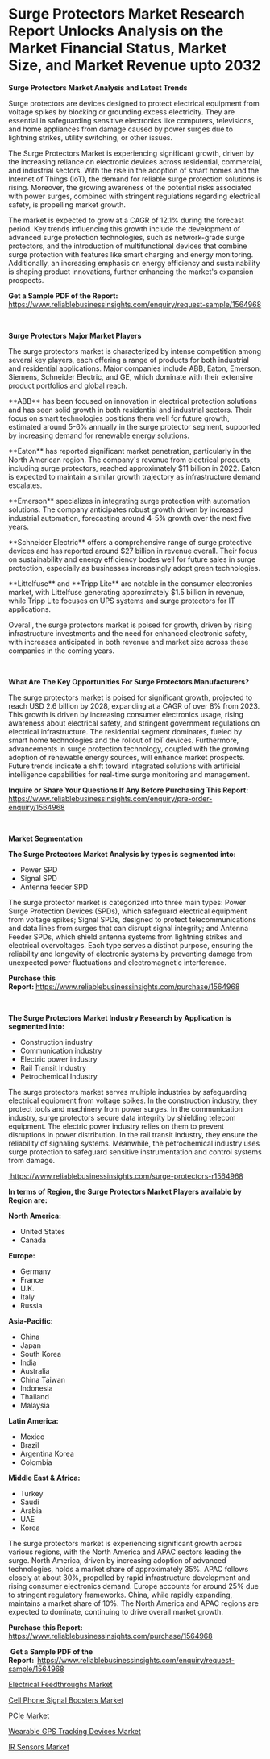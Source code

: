 <p><h1>Surge Protectors Market Research Report Unlocks Analysis on the Market Financial Status, Market Size, and Market Revenue upto 2032</h1></p><p><strong>Surge Protectors Market Analysis and Latest Trends</strong></p>
<p><p>Surge protectors are devices designed to protect electrical equipment from voltage spikes by blocking or grounding excess electricity. They are essential in safeguarding sensitive electronics like computers, televisions, and home appliances from damage caused by power surges due to lightning strikes, utility switching, or other issues.</p><p>The Surge Protectors Market is experiencing significant growth, driven by the increasing reliance on electronic devices across residential, commercial, and industrial sectors. With the rise in the adoption of smart homes and the Internet of Things (IoT), the demand for reliable surge protection solutions is rising. Moreover, the growing awareness of the potential risks associated with power surges, combined with stringent regulations regarding electrical safety, is propelling market growth.</p><p>The market is expected to grow at a CAGR of 12.1% during the forecast period. Key trends influencing this growth include the development of advanced surge protection technologies, such as network-grade surge protectors, and the introduction of multifunctional devices that combine surge protection with features like smart charging and energy monitoring. Additionally, an increasing emphasis on energy efficiency and sustainability is shaping product innovations, further enhancing the market's expansion prospects.</p></p>
<p><strong>Get a Sample PDF of the Report:&nbsp;</strong> <a href="https://www.reliablebusinessinsights.com/enquiry/request-sample/1564968?utm_campaign=1877&utm_medium=2&utm_source=Github&utm_content=ia&utm_term=06042025&utm_id=surge-protectors">https://www.reliablebusinessinsights.com/enquiry/request-sample/1564968</a></p>
<p>&nbsp;</p>
<p><strong>Surge Protectors Major Market Players</strong></p>
<p><p>The surge protectors market is characterized by intense competition among several key players, each offering a range of products for both industrial and residential applications. Major companies include ABB, Eaton, Emerson, Siemens, Schneider Electric, and GE, which dominate with their extensive product portfolios and global reach.</p><p>**ABB** has been focused on innovation in electrical protection solutions and has seen solid growth in both residential and industrial sectors. Their focus on smart technologies positions them well for future growth, estimated around 5-6% annually in the surge protector segment, supported by increasing demand for renewable energy solutions.</p><p>**Eaton** has reported significant market penetration, particularly in the North American region. The company's revenue from electrical products, including surge protectors, reached approximately $11 billion in 2022. Eaton is expected to maintain a similar growth trajectory as infrastructure demand escalates.</p><p>**Emerson** specializes in integrating surge protection with automation solutions. The company anticipates robust growth driven by increased industrial automation, forecasting around 4-5% growth over the next five years.</p><p>**Schneider Electric** offers a comprehensive range of surge protective devices and has reported around $27 billion in revenue overall. Their focus on sustainability and energy efficiency bodes well for future sales in surge protection, especially as businesses increasingly adopt green technologies.</p><p>**Littelfuse** and **Tripp Lite** are notable in the consumer electronics market, with Littelfuse generating approximately $1.5 billion in revenue, while Tripp Lite focuses on UPS systems and surge protectors for IT applications. </p><p>Overall, the surge protectors market is poised for growth, driven by rising infrastructure investments and the need for enhanced electronic safety, with increases anticipated in both revenue and market size across these companies in the coming years.</p></p>
<p>&nbsp;</p>
<p><strong>What Are The Key Opportunities For Surge Protectors Manufacturers?</strong></p>
<p><p>The surge protectors market is poised for significant growth, projected to reach USD 2.6 billion by 2028, expanding at a CAGR of over 8% from 2023. This growth is driven by increasing consumer electronics usage, rising awareness about electrical safety, and stringent government regulations on electrical infrastructure. The residential segment dominates, fueled by smart home technologies and the rollout of IoT devices. Furthermore, advancements in surge protection technology, coupled with the growing adoption of renewable energy sources, will enhance market prospects. Future trends indicate a shift toward integrated solutions with artificial intelligence capabilities for real-time surge monitoring and management.</p></p>
<p><strong>Inquire or Share Your Questions If Any Before Purchasing This Report:</strong> <a href="https://www.reliablebusinessinsights.com/enquiry/pre-order-enquiry/1564968?utm_campaign=1877&utm_medium=2&utm_source=Github&utm_content=ia&utm_term=06042025&utm_id=surge-protectors">https://www.reliablebusinessinsights.com/enquiry/pre-order-enquiry/1564968</a></p>
<p>&nbsp;</p>
<p><strong>Market Segmentation</strong></p>
<p><strong>The Surge Protectors Market Analysis by types is segmented into:</strong></p>
<p><ul><li>Power SPD</li><li>Signal SPD</li><li>Antenna feeder SPD</li></ul></p>
<p><p>The surge protector market is categorized into three main types: Power Surge Protection Devices (SPDs), which safeguard electrical equipment from voltage spikes; Signal SPDs, designed to protect telecommunications and data lines from surges that can disrupt signal integrity; and Antenna Feeder SPDs, which shield antenna systems from lightning strikes and electrical overvoltages. Each type serves a distinct purpose, ensuring the reliability and longevity of electronic systems by preventing damage from unexpected power fluctuations and electromagnetic interference.</p></p>
<p><strong>Purchase this Report:&nbsp;</strong><a href="https://www.reliablebusinessinsights.com/purchase/1564968?utm_campaign=1877&utm_medium=2&utm_source=Github&utm_content=ia&utm_term=06042025&utm_id=surge-protectors">https://www.reliablebusinessinsights.com/purchase/1564968</a></p>
<p>&nbsp;</p>
<p><strong>The Surge Protectors Market Industry Research by Application is segmented into:</strong></p>
<p><ul><li>Construction industry</li><li>Communication industry</li><li>Electric power industry</li><li>Rail Transit Industry</li><li>Petrochemical Industry</li></ul></p>
<p><p>The surge protectors market serves multiple industries by safeguarding electrical equipment from voltage spikes. In the construction industry, they protect tools and machinery from power surges. In the communication industry, surge protectors secure data integrity by shielding telecom equipment. The electric power industry relies on them to prevent disruptions in power distribution. In the rail transit industry, they ensure the reliability of signaling systems. Meanwhile, the petrochemical industry uses surge protection to safeguard sensitive instrumentation and control systems from damage.</p></p>
<p><a href="https://www.reliablebusinessinsights.com/surge-protectors-r1564968?utm_campaign=1877&utm_medium=2&utm_source=Github&utm_content=ia&utm_term=06042025&utm_id=surge-protectors">&nbsp;https://www.reliablebusinessinsights.com/surge-protectors-r1564968</a></p>
<p><strong>In terms of Region, the Surge Protectors Market Players available by Region are:</strong></p>
<p>
    <p> <strong> North America: </strong>
        <ul>
            <li>United States</li>
            <li>Canada</li>
        </ul>
        </p> 
    <p> <strong> Europe: </strong>
        <ul>
            <li>Germany</li>
            <li>France</li>
            <li>U.K.</li>
            <li>Italy</li>
            <li>Russia</li>
        </ul>
        </p> 
    <p> <strong> Asia-Pacific: </strong>
        <ul>
            <li>China</li>
            <li>Japan</li>
            <li>South Korea</li>
            <li>India</li>
            <li>Australia</li>
            <li>China Taiwan</li>
            <li>Indonesia</li>
            <li>Thailand</li>
            <li>Malaysia</li>
        </ul>
        </p> 
    <p> <strong> Latin America: </strong>
        <ul>
            <li>Mexico</li>
            <li>Brazil</li>
            <li>Argentina Korea</li>
            <li>Colombia</li>
        </ul>
        </p> 
    <p> <strong> Middle East & Africa: </strong>
        <ul>
            <li>Turkey</li>
            <li>Saudi</li>
            <li>Arabia</li>
            <li>UAE</li>
            <li>Korea</li>
        </ul>
    </p>
    </p>
<p><p>The surge protectors market is experiencing significant growth across various regions, with the North America and APAC sectors leading the surge. North America, driven by increasing adoption of advanced technologies, holds a market share of approximately 35%. APAC follows closely at about 30%, propelled by rapid infrastructure development and rising consumer electronics demand. Europe accounts for around 25% due to stringent regulatory frameworks. China, while rapidly expanding, maintains a market share of 10%. The North America and APAC regions are expected to dominate, continuing to drive overall market growth.</p></p>
<p><strong>Purchase this Report: </strong><a href="https://www.reliablebusinessinsights.com/purchase/1564968?utm_campaign=1877&utm_medium=2&utm_source=Github&utm_content=ia&utm_term=06042025&utm_id=surge-protectors">https://www.reliablebusinessinsights.com/purchase/1564968</a></p>
<p>&nbsp;<strong>Get a Sample PDF of the Report:&nbsp;&nbsp;</strong><a href="https://www.reliablebusinessinsights.com/enquiry/request-sample/1564968?utm_campaign=1877&utm_medium=2&utm_source=Github&utm_content=ia&utm_term=06042025&utm_id=surge-protectors">https://www.reliablebusinessinsights.com/enquiry/request-sample/1564968</a></p>
<p><strong></strong></p>
<p><p><a href="https://github.com/laveeasaadrh/Market-Research-Report-List-1/blob/main/electrical-feedthroughs-market.md?utm_campaign=1877&utm_medium=2&utm_source=Github&utm_content=ia&utm_term=06042025&utm_id=surge-protectors">Electrical Feedthroughs Market</a></p><p><a href="https://github.com/bichukapac/Market-Research-Report-List-1/blob/main/cell-phone-signal-boosters-market.md?utm_campaign=1877&utm_medium=2&utm_source=Github&utm_content=ia&utm_term=06042025&utm_id=surge-protectors">Cell Phone Signal Boosters Market</a></p><p><a href="https://github.com/gassmkalay/Market-Research-Report-List-1/blob/main/pcie-market.md?utm_campaign=1877&utm_medium=2&utm_source=Github&utm_content=ia&utm_term=06042025&utm_id=surge-protectors">PCIe Market</a></p><p><a href="https://github.com/swaftaenglem/Market-Research-Report-List-1/blob/main/wearable-gps-tracking-devices-market.md?utm_campaign=1877&utm_medium=2&utm_source=Github&utm_content=ia&utm_term=06042025&utm_id=surge-protectors">Wearable GPS Tracking Devices Market</a></p><p><a href="https://github.com/ayondaylos/Market-Research-Report-List-1/blob/main/ir-sensors-market.md?utm_campaign=1877&utm_medium=2&utm_source=Github&utm_content=ia&utm_term=06042025&utm_id=surge-protectors">IR Sensors Market</a></p></p>